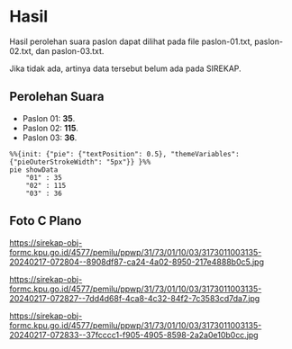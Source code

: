 # Hasil

Hasil perolehan suara paslon dapat dilihat pada file paslon-01.txt, paslon-02.txt, dan paslon-03.txt.

Jika tidak ada, artinya data tersebut belum ada pada SIREKAP.

## Perolehan Suara

 * Paslon 01: **35**.
 * Paslon 02: **115**.
 * Paslon 03: **36**.

```mermaid
%%{init: {"pie": {"textPosition": 0.5}, "themeVariables": {"pieOuterStrokeWidth": "5px"}} }%%
pie showData
    "01" : 35
    "02" : 115
    "03" : 36
```
## Foto C Plano

https://sirekap-obj-formc.kpu.go.id/4577/pemilu/ppwp/31/73/01/10/03/3173011003135-20240217-072804--8908df87-ca24-4a02-8950-217e4888b0c5.jpg

https://sirekap-obj-formc.kpu.go.id/4577/pemilu/ppwp/31/73/01/10/03/3173011003135-20240217-072827--7dd4d68f-4ca8-4c32-84f2-7c3583cd7da7.jpg

https://sirekap-obj-formc.kpu.go.id/4577/pemilu/ppwp/31/73/01/10/03/3173011003135-20240217-072833--37fcccc1-f905-4905-8598-2a2a0e10b0cc.jpg
